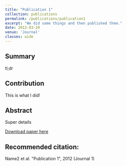 ```yaml
---
title: "Publication 1"
collection: publications
permalink: /publications/publication1
excerpt: "We did some things and then published them."
date: 2012-03-20
venue: 'Journal'
classes: wide
---
```

## Summary
tl;dr

## Contribution
This is what I did!

## Abstract
Super details

[Download paper here](https://www.paper.link/)

## Recommended citation:
Name2 et al. "Publication 1", 2012 (Journal 1)
